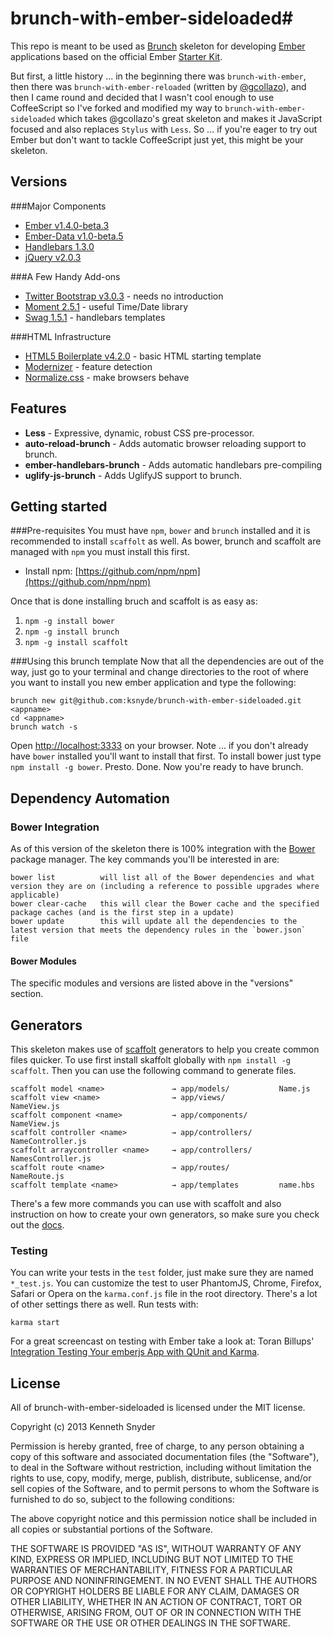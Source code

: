 # brunch-with-ember-sideloaded#
This repo is meant to be used as [Brunch](http://brunch.io) skeleton for developing [Ember](http://emberjs.com) applications based on the official Ember [Starter Kit](https://github.com/emberjs/starter-kit/archive/master.zip).

But first, a little history ... in the beginning there was `brunch-with-ember`, then there was `brunch-with-ember-reloaded` (written by [@gcollazo](https://github.com/gcollazo/brunch-with-ember-reloaded)), and then I came round and decided that I wasn't cool enough to use CoffeeScript so I've forked and modified my way to `brunch-with-ember-sideloaded` which takes @gcollazo's great skeleton and makes it JavaScript focused and also replaces `Stylus` with `Less`. So ... if you're eager to try out Ember but don't want to tackle CoffeeScript just yet, this might be your skeleton. 

## Versions

###Major Components
- [Ember v1.4.0-beta.3](http://emberjs.com) 
- [Ember-Data v1.0-beta.5](https://github.com/emberjs/data) 
- [Handlebars 1.3.0](http://handlebarsjs.com) 
- [jQuery v2.0.3](http://jquery.com) 

###A Few Handy Add-ons
- [Twitter Bootstrap v3.0.3](http://twitter.github.io/bootstrap/) - needs no introduction
- [Moment 2.5.1](http://momentjs.com/) - useful Time/Date library
- [Swag 1.5.1](http://elving.github.io/swag/) - handlebars templates

###HTML Infrastructure
- [HTML5 Boilerplate v4.2.0](http://html5boilerplate.com) - basic HTML starting template 
- [Modernizer](http://modernizr.com/) - feature detection
- [Normalize.css](http://necolas.github.io/normalize.css/) - make browsers behave

## Features
- **Less** - Expressive, dynamic, robust CSS pre-processor.
- **auto-reload-brunch** - Adds automatic browser reloading support to brunch.
- **ember-handlebars-brunch** - Adds automatic handlebars pre-compiling
- **uglify-js-brunch** - Adds UglifyJS support to brunch.

## Getting started
###Pre-requisites 
You must have `npm`, `bower` and `brunch` installed and it is recommended to install `scaffolt` as well. As bower, brunch and scaffolt are managed with `npm` you must install this first. 

- Install npm: [https://github.com/npm/npm](https://github.com/npm/npm)

Once that is done installing bruch and scaffolt is as easy as:

1. `npm -g install bower`
1. `npm -g install brunch`
1. `npm -g install scaffolt`

###Using this brunch template
Now that all the dependencies are out of the way, just go to your terminal and change directories to the root of where you want to install you new ember application and type the following:

```
brunch new git@github.com:ksnyde/brunch-with-ember-sideloaded.git <appname> 
cd <appname>
brunch watch -s
```
Open [http://localhost:3333](http://localhost:3333) on your browser. Note ... if you don't already have `bower` installed you'll want to install that first. To install bower just
type `npm install -g bower`. Presto. Done. Now you're ready to have brunch.

## Dependency Automation ##

### Bower Integration ###
As of this version of the skeleton there is 100% integration with the [Bower](http://bower.io) package manager. The key commands you'll be interested in are:

```
bower list			will list all of the Bower dependencies and what version they are on (including a reference to possible upgrades where applicable)
bower clear-cache	this will clear the Bower cache and the specified package caches (and is the first step in a update)
bower update		this will update all the dependencies to the latest version that meets the dependency rules in the `bower.json` file
```

#### Bower Modules ####
The specific modules and versions are listed above in the "versions" section.



## Generators ##
This skeleton makes use of [scaffolt](https://github.com/paulmillr/scaffolt#readme) generators to help you create common files quicker. To use first install skaffolt globally with `npm install -g scaffolt`. Then you can use the following command to generate files.

```
scaffolt model <name> 				→ app/models/			Name.js
scaffolt view <name>				→ app/views/			NameView.js
scaffolt component <name>			→ app/components/		NameView.js
scaffolt controller <name> 			→ app/controllers/		NameController.js
scaffolt arraycontroller <name>		→ app/controllers/		NamesController.js
scaffolt route <name> 				→ app/routes/			NameRoute.js
scaffolt template <name> 			→ app/templates			name.hbs
```
There's a few more commands you can use with scaffolt and also instruction on how to create your own generators, so make sure you check out the [docs](https://github.com/paulmillr/scaffolt#readme).

### Testing
You can write your tests in the `test` folder, just make sure they are named `*_test.js`. You can customize the test to user PhantomJS, Chrome, Firefox, Safari or Opera on the `karma.conf.js` file in the root directory. There's a lot of other settings there as well. Run tests with:

```
karma start
```

For a great screencast on testing with Ember take a look at: Toran Billups' [Integration Testing Your emberjs App with QUnit and Karma](http://toranbillups.com/blog/archive/2013/07/21/Integration-testing-your-emberjs-app-with-QUnit-and-Karma/).

## License
All of brunch-with-ember-sideloaded is licensed under the MIT license.

Copyright (c) 2013 Kenneth Snyder

Permission is hereby granted, free of charge, to any person obtaining a copy of this software and associated documentation files (the "Software"), to deal in the Software without restriction, including without limitation the rights to use, copy, modify, merge, publish, distribute, sublicense, and/or sell copies of the Software, and to permit persons to whom the Software is furnished to do so, subject to the following conditions:

The above copyright notice and this permission notice shall be included in all copies or substantial portions of the Software.

THE SOFTWARE IS PROVIDED "AS IS", WITHOUT WARRANTY OF ANY KIND, EXPRESS OR IMPLIED, INCLUDING BUT NOT LIMITED TO THE WARRANTIES OF MERCHANTABILITY, FITNESS FOR A PARTICULAR PURPOSE AND NONINFRINGEMENT. IN NO EVENT SHALL THE AUTHORS OR COPYRIGHT HOLDERS BE LIABLE FOR ANY CLAIM, DAMAGES OR OTHER LIABILITY, WHETHER IN AN ACTION OF CONTRACT, TORT OR OTHERWISE, ARISING FROM, OUT OF OR IN CONNECTION WITH THE SOFTWARE OR THE USE OR OTHER DEALINGS IN THE SOFTWARE.